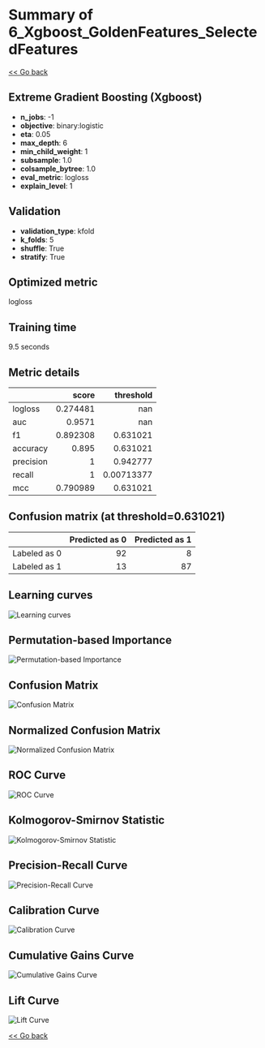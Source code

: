 # Summary of 6_Xgboost_GoldenFeatures_SelectedFeatures

[<< Go back](../README.md)


## Extreme Gradient Boosting (Xgboost)
- **n_jobs**: -1
- **objective**: binary:logistic
- **eta**: 0.05
- **max_depth**: 6
- **min_child_weight**: 1
- **subsample**: 1.0
- **colsample_bytree**: 1.0
- **eval_metric**: logloss
- **explain_level**: 1

## Validation
 - **validation_type**: kfold
 - **k_folds**: 5
 - **shuffle**: True
 - **stratify**: True

## Optimized metric
logloss

## Training time

9.5 seconds

## Metric details
|           |    score |    threshold |
|:----------|---------:|-------------:|
| logloss   | 0.274481 | nan          |
| auc       | 0.9571   | nan          |
| f1        | 0.892308 |   0.631021   |
| accuracy  | 0.895    |   0.631021   |
| precision | 1        |   0.942777   |
| recall    | 1        |   0.00713377 |
| mcc       | 0.790989 |   0.631021   |


## Confusion matrix (at threshold=0.631021)
|              |   Predicted as 0 |   Predicted as 1 |
|:-------------|-----------------:|-----------------:|
| Labeled as 0 |               92 |                8 |
| Labeled as 1 |               13 |               87 |

## Learning curves
![Learning curves](learning_curves.png)

## Permutation-based Importance
![Permutation-based Importance](permutation_importance.png)
## Confusion Matrix

![Confusion Matrix](confusion_matrix.png)


## Normalized Confusion Matrix

![Normalized Confusion Matrix](confusion_matrix_normalized.png)


## ROC Curve

![ROC Curve](roc_curve.png)


## Kolmogorov-Smirnov Statistic

![Kolmogorov-Smirnov Statistic](ks_statistic.png)


## Precision-Recall Curve

![Precision-Recall Curve](precision_recall_curve.png)


## Calibration Curve

![Calibration Curve](calibration_curve_curve.png)


## Cumulative Gains Curve

![Cumulative Gains Curve](cumulative_gains_curve.png)


## Lift Curve

![Lift Curve](lift_curve.png)



[<< Go back](../README.md)
